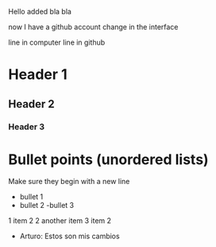 Hello
added bla bla

now I have a github account
change in the interface

line in computer
line in github


# Header 1
## Header 2 
### Header 3

# Bullet points (unordered lists)
Make sure they begin with a new line

- bullet 1
- bullet 2
    -bullet 3

1 item 2
2 another item
3 item 2

- Arturo: Estos son mis cambios

